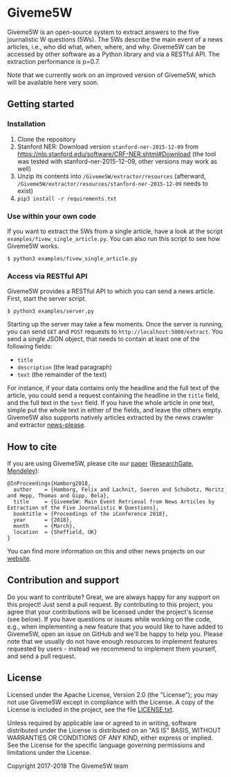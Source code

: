 # Giveme5W

Giveme5W is an open-source system to extract answers to the five journalistic W questions (5Ws). The 5Ws describe the main event of a news articles, i.e., who did what, when, where, and why. Giveme5W can be accessed by other software as a Python library and via a RESTful API. The extraction performance is p=0.7.

Note that we currently work on an improved version of Giveme5W, which will be available here very soon.

## Getting started

### Installation
1. Clone the repository
2. Stanford NER: Download version `stanford-ner-2015-12-09` from https://nlp.stanford.edu/software/CRF-NER.shtml#Download (the tool was tested with stanford-ner-2015-12-09, other versions may work as well)
3. Unzip its contents into `/Giveme5W/extractor/resources` (afterward, `/Giveme5W/extractor/resources/stanford-ner-2015-12-09` needs to exist) 
4. `pip3 install -r requirements.txt`

### Use within your own code
If you want to extract the 5Ws from a single article, have a look at the script `examples/fivew_single_article.py`. You can also run this script to see how Giveme5W works.
```
$ python3 examples/fivew_single_article.py
```

### Access via RESTful API
Giveme5W provides a RESTful API to which you can send a news article. First, start the server script.
```
$ python3 examples/server.py
```

Starting up the server may take a few moments. Once the server is running, you can send `GET` and `POST` requests to `http://localhost:5000/extract`. You send a single JSON object, that needs to contain at least one of the following fields: 

* `title` 
* `description` (the lead paragraph) 
* `text` (the remainder of the text)

For instance, if your data contains only the headline and the full text of the article, you could send a request containing the headline in the `title` field, and the full text in the `text` field. If you have the whole article in one text, simple put the whole text in either of the fields, and leave the others empty. Giveme5W also supports natively articles extracted by the news crawler and extractor [news-please](https://github.com/fhamborg/news-please).

## How to cite
If you are using Giveme5W, please cite our [paper](http://www.gipp.com/wp-content/papercite-data/pdf/hamborg2018.pdf) ([ResearchGate](https://www.researchgate.net/publication/323582278_Giveme5W_Main_Event_Retrieval_from_News_Articles_by_Extraction_of_the_Five_Journalistic_W_Questions), [Mendeley](https://www.mendeley.com/research-papers/giveme5w-main-event-retrieval-news-articles-extraction-five-journalistic-w-questions/?utm_source=desktop&utm_medium=1.17.13&utm_campaign=open_catalog&userDocumentId=%7B6945b48b-a775-4b85-b09b-f321b316f6da%7D)):
```
@InProceedings{Hamborg2018,
  author    = {Hamborg, Felix and Lachnit, Soeren and Schubotz, Moritz and Hepp, Thomas and Gipp, Bela},
  title     = {Giveme5W: Main Event Retrieval from News Articles by Extraction of the Five Journalistic W Questions},
  booktitle = {Proceedings of the iConference 2018},
  year      = {2018},
  month     = {March},
  location  = {Sheffield, UK}
}
```
You can find more information on this and other news projects on our [website](https://felix.hamborg.eu/).

## Contribution and support
Do you want to contribute? Great, we are always happy for any support on this project! Just send a pull request. By contributing to this project, you agree that your contributions will be licensed under the project's license (see below). If you have questions or issues while working on the code, e.g., when implementing a new feature that you would like to have added to Giveme5W, open an issue on GitHub and we'll be happy to help you. Please note that we usually do not have enough resources to implement features requested by users - instead we recommend to implement them yourself, and send a pull request. 

## License
Licensed under the Apache License, Version 2.0 (the "License"); you may not use Giveme5W except in compliance with the License. A copy of the License is included in the project, see the file [LICENSE.txt](LICENSE.txt).

Unless required by applicable law or agreed to in writing, software distributed under the License is distributed on an "AS IS" BASIS, WITHOUT WARRANTIES OR CONDITIONS OF ANY KIND, either express or implied. See the License for the specific language governing permissions and limitations under the License. 

Copyright 2017-2018 The Giveme5W team
